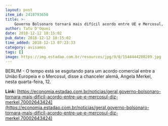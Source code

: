 ```yaml
---
layout: post
item_id: 2418793650
title: >-
    Governo Bolsonaro tornará mais difícil acordo entre UE e Mercosul, diz Merkel
author: Tatu D'Oquei
date: 2018-12-12 18:15:02
pub_date: 2018-12-12 18:15:02
time_added: 2018-12-13 07:23:33
category: avisamos
tags: []
image: https://img.estadao.com.br/resources/jpg/9/0/1544444280209.jpg
---
```


BERLIM - O tempo está se esgotando para um acordo comercial entre a União Europeia e o Mercosul, disse a chanceler alemã, Angela Merkel, nesta quarta-feira, 12.

**Link:** [https://economia.estadao.com.br/noticias/geral,governo-bolsonaro-tornara-mais-dificil-acordo-entre-ue-e-mercosul-diz-merkel,70002643424](https://economia.estadao.com.br/noticias/geral,governo-bolsonaro-tornara-mais-dificil-acordo-entre-ue-e-mercosul-diz-merkel,70002643424)

